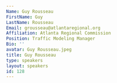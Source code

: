 ```yaml
---
Name: Guy Rousseau
FirstName: Guy
LastName: Rousseau
Email: grousseau@atlantaregional.org
Affiliation: Atlanta Regional Commission
Position: Traffic Modeling Manager
Bio: ''
avatar: Guy Rousseau.jpeg
title: Guy Rousseau
type: speakers
layout: speakers
id: 128
---
```

